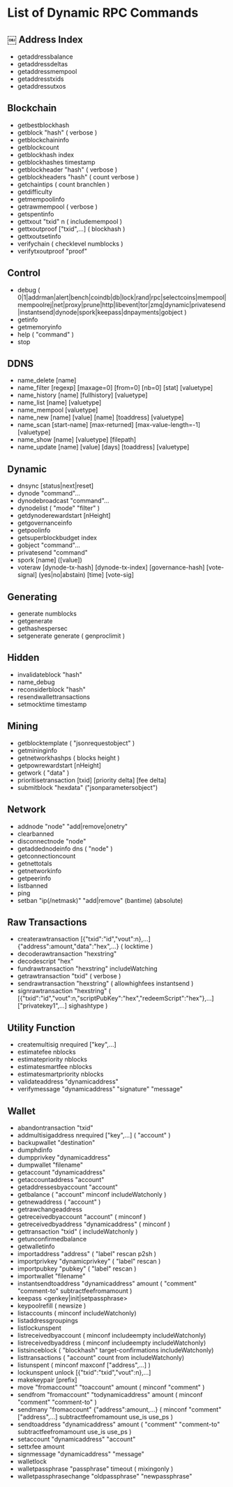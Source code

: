 List of Dynamic RPC Commands
============================
￼
Address Index
-------------------
* getaddressbalance
* getaddressdeltas
* getaddressmempool
* getaddresstxids
* getaddressutxos


Blockchain
----------
* getbestblockhash
* getblock "hash" ( verbose )
* getblockchaininfo
* getblockcount
* getblockhash index
* getblockhashes timestamp
* getblockheader "hash" ( verbose )
* getblockheaders "hash" ( count verbose )
* getchaintips ( count branchlen )
* getdifficulty
* getmempoolinfo
* getrawmempool ( verbose )
* getspentinfo
* gettxout "txid" n ( includemempool )
* gettxoutproof ["txid",...] ( blockhash )
* gettxoutsetinfo
* verifychain ( checklevel numblocks )
* verifytxoutproof "proof"


Control
-------
* debug ( 0|1|addrman|alert|bench|coindb|db|lock|rand|rpc|selectcoins|mempool|mempoolrej|net|proxy|prune|http|libevent|tor|zmq|dynamic|privatesend|instantsend|dynode|spork|keepass|dnpayments|gobject )
* getinfo
* getmemoryinfo
* help ( "command" )
* stop


DDNS
----
* name_delete [name]
* name_filter [regexp] [maxage=0] [from=0] [nb=0] [stat] [valuetype]
* name_history [name] [fullhistory] [valuetype]
* name_list [name] [valuetype]
* name_mempool [valuetype]
* name_new [name] [value] [name] [toaddress] [valuetype]
* name_scan [start-name] [max-returned] [max-value-length=-1] [valuetype]
* name_show [name] [valuetype] [filepath]
* name_update [name] [value] [days] [toaddress] [valuetype]


Dynamic
-------
* dnsync [status|next|reset]
* dynode "command"...
* dynodebroadcast "command"...
* dynodelist ( "mode" "filter" )
* getdynoderewardstart [nHeight]
* getgovernanceinfo
* getpoolinfo
* getsuperblockbudget index
* gobject "command"...
* privatesend "command"
* spork [name] ([value])
* voteraw [dynode-tx-hash] [dynode-tx-index] [governance-hash] [vote-signal] (yes|no|abstain) [time] [vote-sig]


Generating
----------
* generate numblocks
* getgenerate
* gethashespersec
* setgenerate generate ( genproclimit )


Hidden
------
* invalidateblock "hash"
* name_debug
* reconsiderblock "hash"
* resendwallettransactions
* setmocktime timestamp


Mining
------
* getblocktemplate ( "jsonrequestobject" )
* getmininginfo
* getnetworkhashps ( blocks height )
* getpowrewardstart [nHeight]
* getwork ( "data" )
* prioritisetransaction [txid] [priority delta] [fee delta]
* submitblock "hexdata" ("jsonparametersobject")


Network
-------
* addnode "node" "add|remove|onetry"
* clearbanned
* disconnectnode "node" 
* getaddednodeinfo dns ( "node" )
* getconnectioncount
* getnettotals
* getnetworkinfo
* getpeerinfo
* listbanned
* ping
* setban "ip(/netmask)" "add|remove" (bantime) (absolute)


Raw Transactions
----------------
* createrawtransaction [{"txid":"id","vout":n},...] {"address":amount,"data":"hex",...} ( locktime )
* decoderawtransaction "hexstring"
* decodescript "hex"
* fundrawtransaction "hexstring" includeWatching
* getrawtransaction "txid" ( verbose )
* sendrawtransaction "hexstring" ( allowhighfees instantsend )
* signrawtransaction "hexstring" ( [{"txid":"id","vout":n,"scriptPubKey":"hex","redeemScript":"hex"},...] ["privatekey1",...] sighashtype )


Utility Function
----------------
* createmultisig nrequired ["key",...]
* estimatefee nblocks
* estimatepriority nblocks
* estimatesmartfee nblocks
* estimatesmartpriority nblocks
* validateaddress "dynamicaddress"
* verifymessage "dynamicaddress" "signature" "message"


Wallet
------
* abandontransaction "txid"
* addmultisigaddress nrequired ["key",...] ( "account" )
* backupwallet "destination"
* dumphdinfo
* dumpprivkey "dynamicaddress"
* dumpwallet "filename"
* getaccount "dynamicaddress"
* getaccountaddress "account"
* getaddressesbyaccount "account"
* getbalance ( "account" minconf includeWatchonly )
* getnewaddress ( "account" )
* getrawchangeaddress
* getreceivedbyaccount "account" ( minconf )
* getreceivedbyaddress "dynamicaddress" ( minconf )
* gettransaction "txid" ( includeWatchonly )
* getunconfirmedbalance
* getwalletinfo
* importaddress "address" ( "label" rescan p2sh )
* importprivkey "dynamicprivkey" ( "label" rescan )
* importpubkey "pubkey" ( "label" rescan )
* importwallet "filename"
* instantsendtoaddress "dynamicaddress" amount ( "comment" "comment-to" subtractfeefromamount )
* keepass <genkey|init|setpassphrase>
* keypoolrefill ( newsize )
* listaccounts ( minconf includeWatchonly)
* listaddressgroupings
* listlockunspent
* listreceivedbyaccount ( minconf includeempty includeWatchonly)
* listreceivedbyaddress ( minconf includeempty includeWatchonly)
* listsinceblock ( "blockhash" target-confirmations includeWatchonly)
* listtransactions ( "account" count from includeWatchonly)
* listunspent ( minconf maxconf  ["address",...] )
* lockunspent unlock [{"txid":"txid","vout":n},...]
* makekeypair [prefix]
* move "fromaccount" "toaccount" amount ( minconf "comment" )
* sendfrom "fromaccount" "todynamicaddress" amount ( minconf "comment" "comment-to" )
* sendmany "fromaccount" {"address":amount,...} ( minconf "comment" ["address",...] subtractfeefromamount use_is use_ps )
* sendtoaddress "dynamicaddress" amount ( "comment" "comment-to" subtractfeefromamount use_is use_ps )
* setaccount "dynamicaddress" "account"
* settxfee amount
* signmessage "dynamicaddress" "message"
* walletlock
* walletpassphrase "passphrase" timeout ( mixingonly )
* walletpassphrasechange "oldpassphrase" "newpassphrase"

